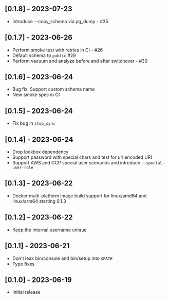 ## [0.1.8] - 2023-07-23

- Introduce --copy_schema via pg_dump - #35

## [0.1.7] - 2023-06-26

- Perform smoke test with retries in CI - #26
- Default schema to `public` #29
- Perform vacuum and analyze before and after switchover - #30

## [0.1.6] - 2023-06-24

- Bug fix: Support custom schema name
- New smoke spec in CI

## [0.1.5] - 2023-06-24

- Fix bug in `stop_sync`

## [0.1.4] - 2023-06-24

- Drop lockbox dependency
- Support password with special chars and test for url encoded URI
- Support AWS and GCP special user scenarios and introduce `--special-user-role`

## [0.1.3] - 2023-06-22

- Docker multi-platform image build support for linux/amd64 and linux/arm64 starting 0.1.3

## [0.1.2] - 2023-06-22

- Keep the internal username unique

## [0.1.1] - 2023-06-21

- Don't leak bin/console and bin/setup into `$PATH`
- Typo fixes

## [0.1.0] - 2023-06-19

- Initial release
